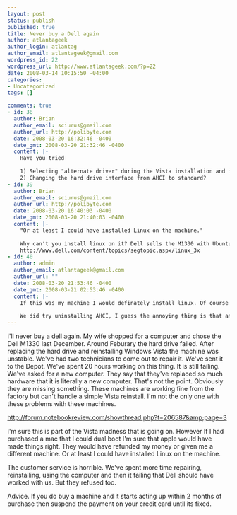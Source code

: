 ```yaml
--- 
layout: post
status: publish
published: true
title: Never buy a Dell again
author: atlantageek
author_login: atlantag
author_email: atlantageek@gmail.com
wordpress_id: 22
wordpress_url: http://www.atlantageek.com/?p=22
date: 2008-03-14 10:15:50 -04:00
categories: 
- Uncategorized
tags: []

comments: true
- id: 38
  author: Brian
  author_email: sciurus@gmail.com
  author_url: http://polibyte.com
  date: 2008-03-20 16:32:46 -0400
  date_gmt: 2008-03-20 21:32:46 -0400
  content: |-
    Have you tried
    
    1) Selecting "alternate driver" during the Vista installation and installing the Intel SATA driver from the dell drivers cd (copy it to a usb stick that you can plug in during installation)?
    2) Changing the hard drive interface from AHCI to standard?
- id: 39
  author: Brian
  author_email: sciurus@gmail.com
  author_url: http://polibyte.com
  date: 2008-03-20 16:40:03 -0400
  date_gmt: 2008-03-20 21:40:03 -0400
  content: |-
    "Or at least I could have installed Linux on the machine."
    
    Why can't you install linux on it? Dell sells the M1330 with Ubuntu.
    http://www.dell.com/content/topics/segtopic.aspx/linux_3x
- id: 40
  author: admin
  author_email: atlantageek@gmail.com
  author_url: ""
  date: 2008-03-20 21:53:46 -0400
  date_gmt: 2008-03-21 02:53:46 -0400
  content: |-
    If this was my machine I would definately install linux. Of course its not mine. Its my wife's who is a tech writer and prefers windows.
    
    We did try uninstalling AHCI, I guess the annoying thing is that after all the time Dell should have had it figured out. It is their hardware after all.
---
```

I'll never buy a dell again. My wife shopped for a computer and chose the Dell M1330 last December. Around Feburary the hard drive failed. After replacing the hard drive and reinstalling Windows Vista the machine was unstable. We've had two technicians to come out to repair it.  We've sent it to the Depot. We've spent 20 hours working on this thing.  It is still failing. We've asked  for a new computer.  They say that they've replaced so much hardware that it is literally a new computer.  That's not the point.  Obviously they are missing something.  These machines are working fine from the factory but can't handle a simple Vista reinstall.  I'm not the only one with these problems with these machines.

http://forum.notebookreview.com/showthread.php?t=206587&amp;page=3

I'm sure this is part of the Vista madness that is going on. However If I had purchased a mac that I could dual boot I'm sure that apple would have made things right. They would have refunded my money or given me a different machine.  Or at least I could have installed Linux on the machine.

The customer service is horrible. We've spent more time repairing, reinstalling, using the computer and then it failing that Dell should have worked with us. But they refused too.

Advice. If you do buy a machine and it starts acting up within 2 months of purchase then suspend the payment on your credit card until its fixed.

